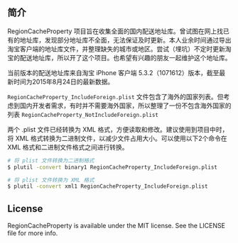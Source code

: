 ## 简介

RegionCacheProperty 项目旨在收集全面的国内配送地址库。曾试图在网上找已有的地址库，发现部分地址库不全面，无法保证及时更新。本人业余时间通过导出淘宝客户端的地址库文件，并整理缺失的城市或地区。尝试（埋坑）不定时更新淘宝的配送地址库，所以开了这个项目。也希望有兴趣的朋友一起维护这个地址库。

当前版本的配送地址库来自淘宝 iPhone 客户端 5.3.2（1071612）版本，截至最新时间为2015年8月24日的最新数据。

`RegionCacheProperty_IncludeForeign.plist` 文件包含了海外的国家列表。但考虑到国内开发者需求，有时并不需要海外国家，所以整理了一份不包含海外国家的列表 `RegionCacheProperty_NotIncludeForeign.plist`

两个 .plist 文件已经转换为 XML 格式，方便读取和修改。建议使用到项目中时，将 XML 格式转换为二进制文件，以减少文件占用大小。可以使用以下2个命令在 XML 格式和二进制文件格式之间进行转换。

```bash
# 将 plist 文件转换为二进制格式
$ plutil -convert binary1 RegionCacheProperty_IncludeForeign.plist
```

```bash
# 将 plist 文件转换为 XML 格式
$ plutil -convert xml1 RegionCacheProperty_IncludeForeign.plist
```

## License

RegionCacheProperty is available under the MIT license. See the LICENSE file for more info.